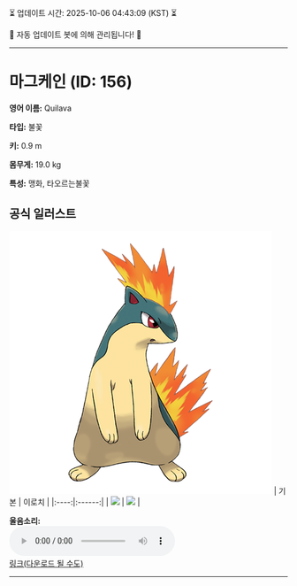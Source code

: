 
⏳ 업데이트 시간: 2025-10-06 04:43:09 (KST) ⏳

🤖 자동 업데이트 봇에 의해 관리됩니다! 🤖

---

# 마그케인 (ID: 156)
**영어 이름:** Quilava

**타입:** 불꽃

**키:** 0.9 m

**몸무게:** 19.0 kg

**특성:** 맹화, 타오르는불꽃

## 공식 일러스트
![](https://raw.githubusercontent.com/PokeAPI/sprites/master/sprites/pokemon/other/official-artwork/156.png)
| 기본 | 이로치 |
|:----:|:------:|
| <img src="http://play.pokemonshowdown.com/sprites/ani/quilava.gif" width="200"> | <img src="http://play.pokemonshowdown.com/sprites/ani-shiny/quilava.gif" width="200"> |

**울음소리:**<br><audio controls src="https://raw.githubusercontent.com/PokeAPI/cries/main/cries/pokemon/latest/156.ogg"></audio><br> [링크(다운로드 될 수도)](https://raw.githubusercontent.com/PokeAPI/cries/main/cries/pokemon/latest/156.ogg)


---
